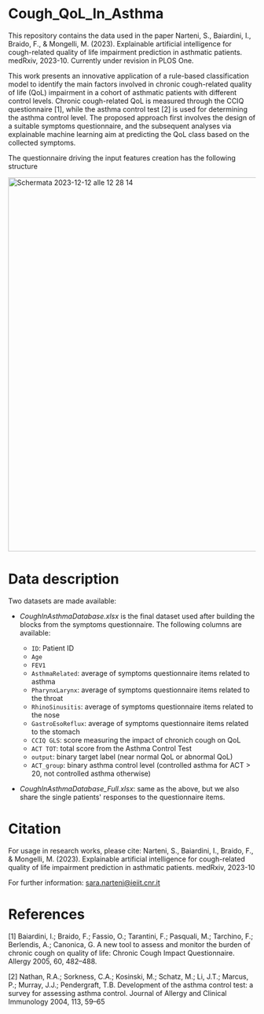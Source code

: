 # Cough_QoL_In_Asthma

This repository contains the data used in the paper Narteni, S., Baiardini, I., Braido, F., & Mongelli, M. (2023). Explainable artificial intelligence for cough-related quality of life impairment prediction in asthmatic patients. medRxiv, 2023-10. Currently under revision in PLOS One.

This work presents an innovative application of a rule-based classification model to identify the main factors involved in chronic cough-related quality of life (QoL) impairment in a cohort of asthmatic patients with different control levels. Chronic cough-related QoL is measured through the CCIQ questionnaire [1], while the asthma control test [2] is used for determining the asthma control level. The proposed approach first involves the design of a suitable symptoms questionnaire, and the subsequent analyses via explainable machine learning aim at predicting the QoL class based on the collected symptoms.

The questionnaire driving the input features creation has the following structure

<img width="761" alt="Schermata 2023-12-12 alle 12 28 14" src="https://github.com/saranrt95/Cough_QoL_In_Asthma/assets/77918497/54759468-f799-4d57-a0bc-39ed694c8bf6">



# Data description

Two datasets are made available:

- _CoughInAsthmaDatabase.xlsx_ is the final dataset used after building the blocks from the symptoms questionnaire. The following columns are available:
    - `ID`: Patient ID
    - `Age`
    - `FEV1`
    - `AsthmaRelated`: average of symptoms questionnaire items related to asthma
    - `PharynxLarynx`: average of symptoms questionnaire items related to the throat
    - `RhinoSinusitis`: average of symptoms questionnaire items related to the nose
    - `GastroEsoReflux`: average of symptoms questionnaire items related to the stomach
    - `CCIQ GLS`: score measuring the impact of chronich cough on QoL
    - `ACT TOT`: total score from the Asthma Control Test
    - `output`: binary target label (near normal QoL or abnormal QoL)
    - `ACT_group`: binary asthma control level (controlled asthma for ACT > 20, not controlled asthma otherwise)
      
- _CoughInAsthmaDatabase_Full.xlsx_: same as the above, but we also share the single patients' responses to the questionnaire items.

# Citation
For usage in research works, please cite: Narteni, S., Baiardini, I., Braido, F., & Mongelli, M. (2023). Explainable artificial intelligence for cough-related quality of life impairment prediction in asthmatic patients. medRxiv, 2023-10

For further information: sara.narteni@ieiit.cnr.it

# References
[1] Baiardini, I.; Braido, F.; Fassio, O.; Tarantini, F.; Pasquali, M.; Tarchino, F.;
Berlendis, A.; Canonica, G. A new tool to assess and monitor the burden of
chronic cough on quality of life: Chronic Cough Impact Questionnaire. Allergy
2005, 60, 482–488.

[2] Nathan, R.A.; Sorkness, C.A.; Kosinski, M.; Schatz, M.; Li, J.T.; Marcus, P.;
Murray, J.J.; Pendergraft, T.B. Development of the asthma control test: a survey
for assessing asthma control. Journal of Allergy and Clinical Immunology 2004,
113, 59–65

